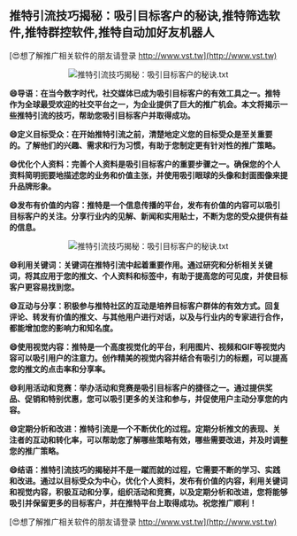 ## **推特引流技巧揭秘：吸引目标客户的秘诀,推特筛选软件,推特群控软件,推特自动加好友机器人**

[😍想了解推广相关软件的朋友请登录 http://www.vst.tw](http://www.vst.tw)

 <center><img src="https://vst.tw/MP4/tuiguang/png/6.png" alt="推特引流技巧揭秘：吸引目标客户的秘诀.txt"></center>

**😄导语：在当今数字时代，社交媒体已成为吸引目标客户的有效工具之一。推特作为全球最受欢迎的社交平台之一，为企业提供了巨大的推广机会。本文将揭示一些推特引流的技巧，帮助您吸引目标客户并取得成功。**

**😄定义目标受众：在开始推特引流之前，清楚地定义您的目标受众是至关重要的。了解他们的兴趣、需求和行为习惯，有助于您制定更有针对性的推广策略。**

**😄优化个人资料：完善个人资料是吸引目标客户的重要步骤之一。确保您的个人资料简明扼要地描述您的业务和价值主张，并使用吸引眼球的头像和封面图像来提升品牌形象。**

**😄发布有价值的内容：推特是一个信息传播的平台，发布有价值的内容可以吸引目标客户的关注。分享行业内的见解、新闻和实用贴士，不断为您的受众提供有益的信息。**

 <center><img src="https://vst.tw/MP4/tuiguang/png/1.png" alt="推特引流技巧揭秘：吸引目标客户的秘诀.txt"></center>

**😄利用关键词：关键词在推特引流中起着重要作用。通过研究和分析相关关键词，将其应用于您的推文、个人资料和标签中，有助于提高您的可见度，并使目标客户更容易找到您。**

**😄互动与分享：积极参与推特社区的互动是培养目标客户群体的有效方式。回复评论、转发有价值的推文、与其他用户进行对话，以及与行业内的专家进行合作，都能增加您的影响力和知名度。**

**😄使用视觉内容：推特是一个高度视觉化的平台，利用图片、视频和GIF等视觉内容可以吸引用户的注意力。创作精美的视觉内容并结合有吸引力的标题，可以提高您的推文的点击率和分享率。**

**😄利用活动和竞赛：举办活动和竞赛是吸引目标客户的捷径之一。通过提供奖品、促销和特别优惠，您可以吸引更多的关注和参与，并促使用户主动分享您的内容。**

**😄定期分析和改进：推特引流是一个不断优化的过程。定期分析推文的表现、关注者的互动和转化率，可以帮助您了解哪些策略有效，哪些需要改进，并及时调整您的推广策略。**

**😄结语：推特引流技巧的揭秘并不是一蹴而就的过程，它需要不断的学习、实践和改进。通过以目标受众为中心，优化个人资料，发布有价值的内容，利用关键词和视觉内容，积极互动和分享，组织活动和竞赛，以及定期分析和改进，您将能够吸引并保留更多的目标客户，并在推特平台上取得成功。祝您推广顺利！**

[😍想了解推广相关软件的朋友请登录 http://www.vst.tw](http://www.vst.tw)




